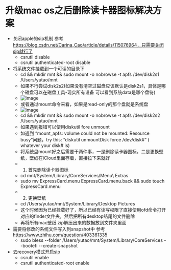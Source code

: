 # 升级mac os之后删除读卡器图标解决方案

* 关闭apple的sip机制 参考 https://blog.csdn.net/Carina_Cao/article/details/115076964，只需要关闭sip就行了
    * csrutil disable
    * csrutil authenticated-root disable
* 将系统文件挂载到一个可读的目录下
    * cd && mkdir mnt && sudo mount -o nobrowse -t apfs /dev/disk2s1 /Users/yutao/mnt
    * 如果不行尝试disk2s2(如果没有清空过磁盘应该默认是disk2s1，具体是哪个磁盘可以在磁盘工具-现实所有设备 可以看到系统data是哪个盘符)
    * ![image](https://user-images.githubusercontent.com/30232526/151608784-9916bc63-e45e-4a0c-a18d-37af1eebae91.png)
    * 或者通过mount命令来看，如果是read-only的那个盘就是系统盘
    * ![image](https://user-images.githubusercontent.com/30232526/151608939-762256e9-ecfc-4c8f-b84c-c40b2087da9a.png)
    * cd && mkdir mnt && sudo mount -o nobrowse -t apfs /dev/disk2s2 /Users/yutao/mnt
    * 如果遇到报错可以使用diskutil fore unmount
    * 如遇到 “mount_apfs: volume could not be mounted: Resource busy”问题，try this: “diskutil unmountDisk force /dev/disk#” ( whatever your disk# is)
    * 将系统盘mount好之后需要干两件事，一是删除读卡器图标，二是更换壁纸，壁纸在iCloud里面存着，直接拉下来就好
    * 1. 首先删除读卡器图标
    * cd mnt/System/Library/CoreServices/Menu\ Extras
    * sudo mv ExpressCard.menu ExpressCard.menu.back && sudo touch ExpressCard.menu
    * 2. 更换壁纸
    * cd /Users/yutao/mnt/System/Library/Desktop Pictures
    * 这个时候因为已经挂载好了，所以已经有读写权限了直接使用ofd命令打开对应的finder文件夹，然后把所有desktop结尾的文件删除
    * 再将所有mac壁纸.zip解压出来的数据放到文件夹里面
* 需要将修改的系统文件写入到snapshot中 参考 https://www.zhihu.com/question/403361335
    * sudo bless --folder /Users/yutao/mnt/System/Library/CoreServices --bootefi --create-snapshot
* 去recovery模式开启sip
    * csrutil enable
    * csrutil authenticated-root enable
